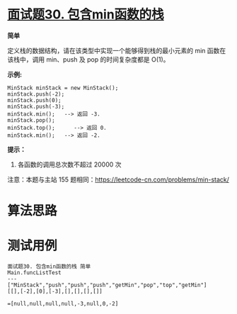 # [面试题30. 包含min函数的栈][cnTitle]

**简单**

定义栈的数据结构，请在该类型中实现一个能够得到栈的最小元素的 min 函数在该栈中，调用 min、push 及 pop 的时间复杂度都是 O(1)。



**示例:** 

```
MinStack minStack = new MinStack();
minStack.push(-2);
minStack.push(0);
minStack.push(-3);
minStack.min();   --> 返回 -3.
minStack.pop();
minStack.top();      --> 返回 0.
minStack.min();   --> 返回 -2.

```



**提示：** 

1. 各函数的调用总次数不超过 20000 次



注意：本题与主站 155 题相同：https://leetcode-cn.com/problems/min-stack/




# 算法思路

# 测试用例
```
面试题30. 包含min函数的栈 简单
Main.funcListTest
---
["MinStack","push","push","push","getMin","pop","top","getMin"]
[[],[-2],[0],[-3],[],[],[],[]]

=[null,null,null,null,-3,null,0,-2]
```

[cnTitle]: https://leetcode-cn.com/problems/bao-han-minhan-shu-de-zhan-lcof/
